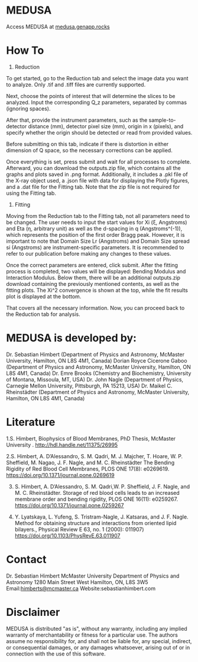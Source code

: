 # MEDUSA
Access MEDUSA at [medusa.genapp.rocks](medusa.genapp.rocks 'medusa.genapp.rocks')

# How To
1. Reduction

To get started, go to the Reduction tab and select the image data you want to analyze. Only .tif and .tiff files are currently supported.

Next, choose the points of interest that will determine the slices to be analyzed. Input the corresponding Q_z parameters, separated by commas (ignoring spaces).

After that, provide the instrument parameters, such as the sample-to-detector distance (mm), detector pixel size (mm), origin in x (pixels), and specify whether the origin should be detected or read from provided values.

Before submitting on this tab, indicate if there is distortion in either dimension of Q space, so the necessary corrections can be applied.

Once everything is set, press submit and wait for all processes to complete. Afterward, you can download the outputs.zip file, which contains all the graphs and plots saved in .png format. Additionally, it includes a .pkl file of the X-ray object used, a .json file with data for displaying the Plotly figures, and a .dat file for the Fitting tab. Note that the zip file is not required for using the Fitting tab.

1. Fitting

Moving from the Reduction tab to the Fitting tab, not all parameters need to be changed. The user needs to input the start values for Xi (ξ, Angstroms) and Eta (η, arbitrary unit) as well as the d-spacing in q (Angstroms^(-1)), which represents the position of the first order Bragg peak. However, it is important to note that Domain Size Lr (Angstroms) and Domain Size spread si (Angstroms) are instrument-specific parameters. It is recommended to refer to our publication before making any changes to these values.

Once the correct parameters are entered, click submit. After the fitting process is completed, two values will be displayed: Bending Modulus and Interaction Modulus. Below them, there will be an additional outputs.zip download containing the previously mentioned contents, as well as the fitting plots. The Xi^2 convergence is shown at the top, while the fit results plot is displayed at the bottom.

That covers all the necessary information. Now, you can proceed back to the Reduction tab for analysis.


# MEDUSA is developed by:

Dr. Sebastian Himbert (Department of Physics and Astronomy, McMaster University, Hamilton, ON L8S 4M1, Canada)
Dorian Royce Cicerone Gaboo (Department of Physics and Astronomy, McMaster University, Hamilton, ON L8S 4M1, Canada)
Dr. Emre Brooks (Chemistry and Biochemistry, University of Montana, Missoula, MT, USA)
Dr. John Nagle (Department of Physics, Carnegie Mellon University, Pittsburgh, PA 15213, USA)
Dr. Maikel C. Rheinstädter (Department of Physics and Astronomy, McMaster University, Hamilton, ON L8S 4M1, Canada)

# Literature

1.S. Himbert, Biophysics of Blood Membranes, PhD Thesis, McMaster University .  http://hdl.handle.net/11375/26995

2.S. Himbert, A. D’Alessandro, S. M. Qadri, M. J. Majcher, T. Hoare, W. P. Sheffield, M. Nagao, J. F. Nagle, and M. C. Rheinstädter The Bending Rigidity of Red Blood Cell Membranes, PLOS ONE 17(8): e0269619. https://doi.org/10.1371/journal.pone.0269619

3. S. Himbert, A. D’Alessandro, S. M. Qadri,W. P. Sheffield, J. F. Nagle, and M. C. Rheinstädter. Storage of red blood cells leads to an increased membrane order and bending rigidity, PLOS ONE 16(11): e0259267. https://doi.org/10.1371/journal.pone.0259267

4. Y. Lyatskaya, L. Yufeng, S. Tristram-Nagle, J. Katsaras, and J. F. Nagle. Method for obtaining structure and interactions from oriented lipid bilayers., Physical Review E 63, no. 1 (2000): 011907)  https://doi.org/10.1103/PhysRevE.63.011907

# Contact

Dr. Sebastian Himbert
McMaster University
Department of Physics and Astronomy
1280 Main Street West
Hamilton, ON, L8S 3W5
Email:himberts@mcmaster.ca
Website:sebastianhimbert.com

# Disclaimer

MEDUSA is distributed "as is", without any warranty, including any implied warranty of merchantability or fitness for a particular use. The authors assume no responsibility for, and shall not be liable for, any special, indirect, or consequential damages, or any damages whatsoever, arising out of or in connection with the use of this software.
